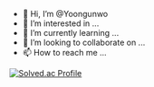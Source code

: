 - 👋 Hi, I’m @Yoongunwo
- 👀 I’m interested in ...
- 🌱 I’m currently learning ...
- 💞️ I’m looking to collaborate on ...
- 📫 How to reach me ...

[![Solved.ac Profile](http://mazassumnida.wtf/api/v2/generate_badge?boj=glove2275)](https://solved.ac/glove2275/)


<!---
Yoongunwo/Yoongunwo is a ✨ special ✨ repository because its `README.md` (this file) appears on your GitHub profile.
You can click the Preview link to take a look at your changes.
--->
